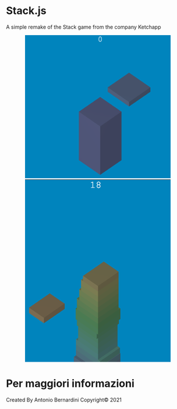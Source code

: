 # Stack.js
A simple remake of the Stack game from the company Ketchapp

<p align="center">
  <img width="400" heigth="500" src="1.png">
  <img width="400" heigth="500" src="2.png">
</p>

# Per maggiori informazioni

Created By Antonio Bernardini Copyright© 2021
